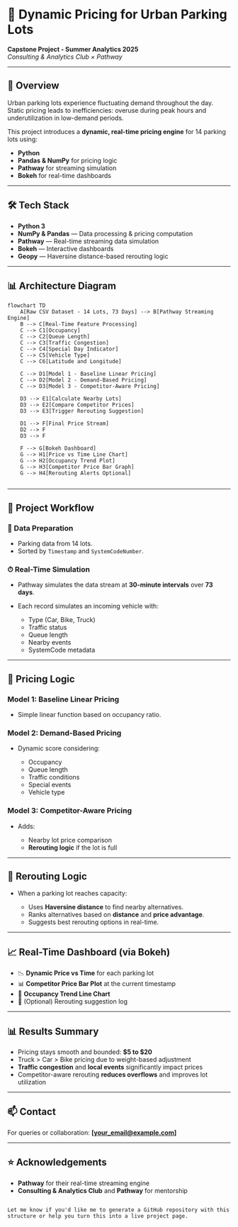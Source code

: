 # 🚗 Dynamic Pricing for Urban Parking Lots

**Capstone Project - Summer Analytics 2025**  
_Consulting & Analytics Club × Pathway_

---

## 📌 Overview

Urban parking lots experience fluctuating demand throughout the day. Static pricing leads to inefficiencies: overuse during peak hours and underutilization in low-demand periods.

This project introduces a **dynamic, real-time pricing engine** for 14 parking lots using:

- **Python**
- **Pandas & NumPy** for pricing logic
- **Pathway** for streaming simulation
- **Bokeh** for real-time dashboards

---

## 🛠 Tech Stack

- **Python 3**
- **NumPy & Pandas** — Data processing & pricing computation
- **Pathway** — Real-time streaming data simulation
- **Bokeh** — Interactive dashboards
- **Geopy** — Haversine distance-based rerouting logic

---

## 📊 Architecture Diagram

```mermaid
flowchart TD
    A[Raw CSV Dataset - 14 Lots, 73 Days] --> B[Pathway Streaming Engine]
    B --> C[Real-Time Feature Processing]
    C --> C1[Occupancy]
    C --> C2[Queue Length]
    C --> C3[Traffic Congestion]
    C --> C4[Special Day Indicator]
    C --> C5[Vehicle Type]
    C --> C6[Latitude and Longitude]

    C --> D1[Model 1 - Baseline Linear Pricing]
    C --> D2[Model 2 - Demand-Based Pricing]
    C --> D3[Model 3 - Competitor-Aware Pricing]

    D3 --> E1[Calculate Nearby Lots]
    D3 --> E2[Compare Competitor Prices]
    D3 --> E3[Trigger Rerouting Suggestion]

    D1 --> F[Final Price Stream]
    D2 --> F
    D3 --> F

    F --> G[Bokeh Dashboard]
    G --> H1[Price vs Time Line Chart]
    G --> H2[Occupancy Trend Plot]
    G --> H3[Competitor Price Bar Graph]
    G --> H4[Rerouting Alerts Optional]


```

---

## 🔄 Project Workflow

### 🧹 Data Preparation

* Parking data from 14 lots.
* Sorted by `Timestamp` and `SystemCodeNumber`.

### ⏱ Real-Time Simulation

* Pathway simulates the data stream at **30-minute intervals** over **73 days**.
* Each record simulates an incoming vehicle with:

  * Type (Car, Bike, Truck)
  * Traffic status
  * Queue length
  * Nearby events
  * SystemCode metadata

---

## 🧠 Pricing Logic

### Model 1: **Baseline Linear Pricing**

* Simple linear function based on occupancy ratio.

### Model 2: **Demand-Based Pricing**

* Dynamic score considering:

  * Occupancy
  * Queue length
  * Traffic conditions
  * Special events
  * Vehicle type

### Model 3: **Competitor-Aware Pricing**

* Adds:

  * Nearby lot price comparison
  * **Rerouting logic** if the lot is full

---

## 🔁 Rerouting Logic

* When a parking lot reaches capacity:

  * Uses **Haversine distance** to find nearby alternatives.
  * Ranks alternatives based on **distance** and **price advantage**.
  * Suggests best rerouting options in real-time.

---

## 📈 Real-Time Dashboard (via Bokeh)

* 📉 **Dynamic Price vs Time** for each parking lot
* 📊 **Competitor Price Bar Plot** at the current timestamp
* 🚦 **Occupancy Trend Line Chart**
* 🔁 (Optional) Rerouting suggestion log

---

## 📊 Results Summary

* Pricing stays smooth and bounded: **\$5 to \$20**
* Truck > Car > Bike pricing due to weight-based adjustment
* **Traffic congestion** and **local events** significantly impact prices
* Competitor-aware rerouting **reduces overflows** and improves lot utilization

---

## 📫 Contact

For queries or collaboration: **\[[your\_email@example.com](mailto:your_email@example.com)]**

---

## ⭐ Acknowledgements

* **Pathway** for their real-time streaming engine
* **Consulting & Analytics Club** and **Pathway** for mentorship

```

Let me know if you'd like me to generate a GitHub repository with this structure or help you turn this into a live project page.
```
